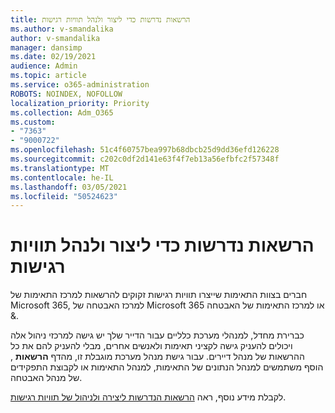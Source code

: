 ```yaml
---
title: הרשאות נדרשות כדי ליצור ולנהל תוויות רגישות
ms.author: v-smandalika
author: v-smandalika
manager: dansimp
ms.date: 02/19/2021
audience: Admin
ms.topic: article
ms.service: o365-administration
ROBOTS: NOINDEX, NOFOLLOW
localization_priority: Priority
ms.collection: Adm_O365
ms.custom:
- "7363"
- "9000722"
ms.openlocfilehash: 51c4f60757bea997b68dbcb25d9dd36efd126228
ms.sourcegitcommit: c202c0df2d141e63f4f7eb13a56efbfc2f57348f
ms.translationtype: MT
ms.contentlocale: he-IL
ms.lasthandoff: 03/05/2021
ms.locfileid: "50524623"
---
```

# <a name="permissions-required-to-create-and-manage-sensitivity-labels"></a>הרשאות נדרשות כדי ליצור ולנהל תוויות רגישות

חברים בצוות התאימות שייצרו תוויות רגישות זקוקים להרשאות למרכז התאימות של Microsoft 365, למרכז האבטחה של Microsoft 365 או למרכז התאימות של האבטחה &.

כברירת מחדל, למנהלי מערכת כלליים עבור הדייר שלך יש גישה למרכזי ניהול אלה ויכולים להעניק גישה לקציני תאימות ולאנשים אחרים, מבלי להעניק להם את כל ההרשאות של מנהל דיירים. עבור גישת מנהל מערכת מוגבלת זו, מהדף **הרשאות** , הוסף משתמשים למנהל הנתונים של התאימות, למנהל התאימות או לקבוצת התפקידים של מנהל האבטחה.

לקבלת מידע נוסף, ראה [הרשאות הנדרשות ליצירה ולניהול של תוויות רגישות](https://docs.microsoft.com/microsoft-365/compliance/get-started-with-sensitivity-labels).